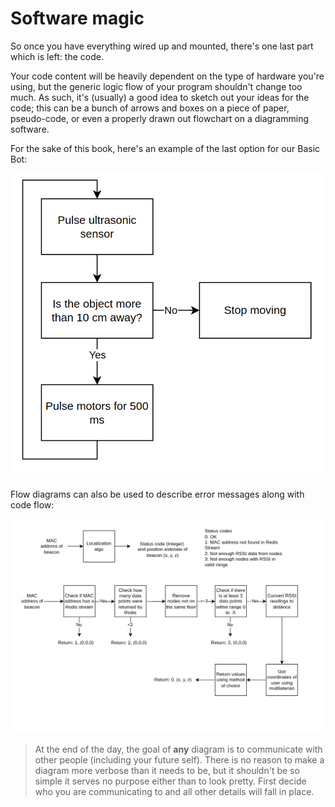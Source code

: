 # Software magic 
So once you have everything wired up and mounted, there's one last part which is left: 
the code. 

Your code content will be heavily dependent on the type of hardware you're using, but the generic logic flow of your program shouldn't change too much. As such, it's (usually) a good idea to sketch out your ideas for the code; this can be a bunch of arrows and boxes on a piece of paper, pseudo-code, or even a properly drawn out flowchart on a diagramming software. 

For the sake of this book, here's an example of the last option for our Basic Bot:

![code_flow_image](./img/simple_code_flow.png)

Flow diagrams can also be used to describe error messages along with code flow: 

![error_message_image](./img/code_flow_w_error.png)

> At the end of the day, the goal of **any** diagram is to communicate with other people (including your future self). There is no reason to make a diagram more verbose than it needs to be, but it shouldn't be so simple it serves no purpose either than to look pretty. First decide who you are communicating to and all other details will fall in place. 
